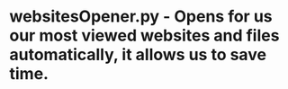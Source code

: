 # websitesOpener.py - Opens for us our most viewed websites and files automatically, it allows us to save time. 
